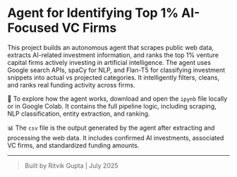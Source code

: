# Agent for Identifying Top 1% AI-Focused VC Firms

This project builds an autonomous agent that scrapes public web data, extracts AI-related investment information, and ranks the top 1% venture capital firms actively investing in artificial intelligence. The agent uses Google search APIs, spaCy for NLP, and Flan-T5 for classifying investment snippets into actual vs projected categories. It intelligently filters, cleans, and ranks real funding activity across firms.

📄 To explore how the agent works, download and open the `ipynb` file locally or in Google Colab. It contains the full pipeline logic, including scraping, NLP classification, entity extraction, and ranking.

📊 The `csv` file is the output generated by the agent after extracting and processing the web data. It includes confirmed AI investments, associated VC firms, and standardized funding amounts.

---

> Built by Ritvik Gupta | July 2025
